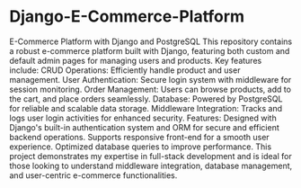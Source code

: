 # Django-E-Commerce-Platform
E-Commerce Platform with Django and PostgreSQL 
This repository contains a robust e-commerce platform built with Django, featuring both custom and default admin pages for managing users and products. 
Key features include:
CRUD Operations: Efficiently handle product and user management.
User Authentication: Secure login system with middleware for session monitoring.
Order Management: Users can browse products, add to the cart, and place orders seamlessly.
Database: Powered by PostgreSQL for reliable and scalable data storage.
Middleware Integration: Tracks and logs user login activities for enhanced security.
Features:
Designed with Django's built-in authentication system and ORM for secure and efficient backend operations.
Supports responsive front-end for a smooth user experience.
Optimized database queries to improve performance.
This project demonstrates my expertise in full-stack development and is ideal for those looking to understand middleware integration, database management, and user-centric e-commerce functionalities.
